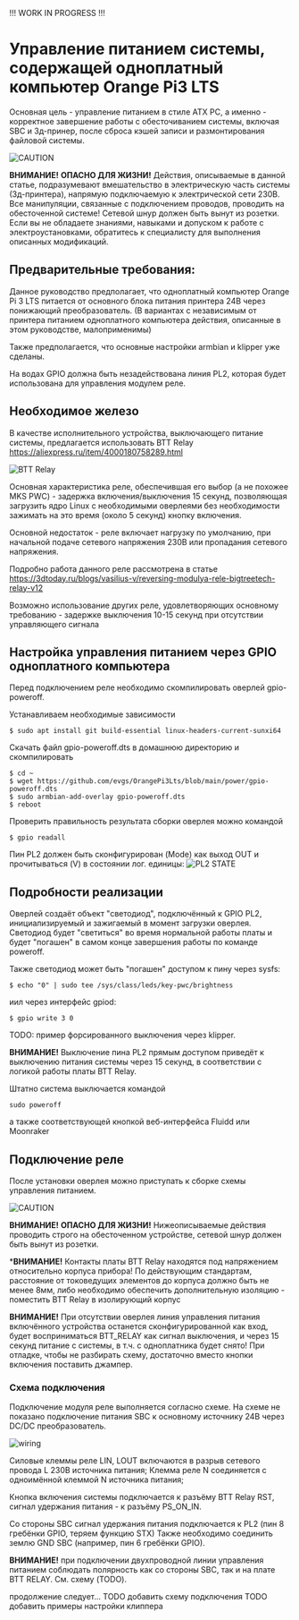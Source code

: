 !!! WORK IN PROGRESS !!!

# Управление питанием системы, содержащей одноплатный компьютер Orange Pi3 LTS

Основная цель - управление питанием в стиле ATX PC, а именно - корректное завершение работы с обесточиванием системы, включая SBC и 3д-принер, после сброса кэшей записи и размонтирования файловой системы.

![CAUTION](../images/highvoltage.png)

**ВНИМАНИЕ!** **ОПАСНО ДЛЯ ЖИЗНИ!** Действия, описываемые в данной статье, подразумевают вмешательство в электрическую часть системы (3д-принтера), напрямую подключаемую к электрической сети 230В. Все манипуляции, связанные с подключением проводов, проводить на обесточенной системе! Сетевой шнур должен быть вынут из розетки. Если вы не обладаете знаниями, навыками и допуском к работе с электроустановками, обратитесь к специалисту для выполнения описанных модификаций.

## Предварительные требования:

Данное руководство предполагает, что одноплатный компьютер Orange Pi 3 LTS питается от основного блока питания принтера 24В через понижающий преобразователь.
(В вариантах с независимым от принтера питанием одноплатного компьютера действия, описанные в этом руководстве, малоприменимы)

Также предполагается, что основные настройки armbian и klipper уже сделаны.

На водах GPIO должна быть незадействована линия PL2, которая будет использована для управления модулем реле.


## Необходимое железо

В качестве исполнительного устройства, выключающего питание системы, предлагается использовать BTT Relay https://aliexpress.ru/item/4000180758289.html

![BTT Relay](../images/btt_relay.png) 

Основная характеристика реле, обеспечившая его выбор (а не похожее MKS PWC) - задержка включения/выключения 15 секунд, позволяющая загрузить ядро Linux 
с необходимыми оверлеями без необходимости зажимать на это время (около 5 секунд) кнопку включения.

Основной недостаток - реле включает нагрузку по умолчанию, при начальной подаче сетевого напряжения 230В или пропадания сетевого напряжения.

Подробно работа данного реле рассмотрена в статье https://3dtoday.ru/blogs/vasilius-v/reversing-modulya-rele-bigtreetech-relay-v12

Возможно использование других реле, удовлетворяющих основному требованию - задержке выключения 10-15 секунд при отсутствии управляющего сигнала

## Настройка управления питанием через GPIO одноплатного компьютера

Перед подключением реле необходимо скомпилировать оверлей gpio-poweroff.

Устанавливаем необходимые зависимости
```console
$ sudo apt install git build-essential linux-headers-current-sunxi64
```

Скачать файл gpio-poweroff.dts в домашнюю директорию и скомпилировать
```console
$ cd ~
$ wget https://github.com/evgs/OrangePi3Lts/blob/main/power/gpio-poweroff.dts
$ sudo armbian-add-overlay gpio-poweroff.dts
$ reboot
```

Проверить правильность результата сборки оверлея можно командой
```console
$ gpio readall
```
Пин PL2 должен быть сконфигурирован (Mode) как выход OUT и прочитываться (V) в состоянии лог. единицы:
![PL2 STATE](../images/gpio8.png) 

## Подробности реализации

Оверлей создаёт объект "светодиод", подключённый к GPIO PL2, инициализируемый и зажигаемый в момент загрузки оверлея.
Светодиод будет "светиться" во время нормальной работы платы и будет "погашен" в самом конце завершения работы по команде poweroff.

Также светодиод может быть "погашен" доступом к пину через sysfs:
```console
$ echo "0" | sudo tee /sys/class/leds/key-pwc/brightness
```
иил через интерфейс gpiod:
```console
$ gpio write 3 0
```
TODO: пример форсированного выключения через klipper.

**ВНИМАНИЕ!** Выключение пина PL2 прямым доступом приведёт к выключению питания системы через 15 секунд, в соответствии с логикой работы платы BTT Relay.


Штатно система выключается командой 
```console
sudo poweroff
```
а также соответствующей кнопкой веб-интерфейса Fluidd или Moonraker

## Подключение реле

После установки оверлея можно приступать к сборке схемы управления питанием.

![CAUTION](../images/highvoltage.png) 

**ВНИМАНИЕ!** **ОПАСНО ДЛЯ ЖИЗНИ!** Нижеописываемые действия проводить строго на обесточенном устройстве, сетевой шнур должен быть вынут из розетки.

***ВНИМАНИЕ!** Контакты платы BTT Relay находятся под напряжением относительно корпуса прибора! По действующим стандартам, расстояние от токоведущих элементов до корпуса должно быть не менее 8мм, либо необходимо обеспечить дополнительную изоляцию - поместить BTT Relay в изолирующий корпус

**ВНИМАНИЕ!** При отсутствии оверлея линия управления питания включённого устройства останется сконфигурированной как вход, будет восприниматься BTT_RELAY как сигнал выключения, и через 15 секунд питание с системы, в т.ч. с одноплатника будет снято! При отладке, чтобы не разбирать схему, достаточно вместо кнопки включения поставить джампер.

### Схема подключения
Подключение модуля реле выполняется согласно схеме. На схеме не показано подключение питания SBC к основному источнику 24В через DC/DC преобразователь.

![wiring](../images/wiring.png)

Силовые клеммы реле LIN, LOUT включаются в разрыв сетевого провода L 230В источника питания;
Клемма реле N соединяется с одноимённой клеммой N источника питания;

Кнопка включения системы подключается к разъёму BTT Relay RST, сигнал удержания питания - к разъёму PS_ON_IN.

Со стороны SBC сигнал удержания питания подключается к PL2 (пин 8 гребёнки GPIO, теряем функцию STX)
Также необходимо соединить землю GND SBC (например, пин 6 гребёнки GPIO).

**ВНИМАНИЕ!** при подключении двухпроводной линии управления питанием соблюдать полярность как со стороны SBC, так и на плате BTT RELAY. См. схему (TODO).


продолжение следует...
TODO добавить схему подключения
TODO добавить примеры настройки клиппера


